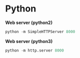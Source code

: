# Python

**Web server (python2)**
```python
python -m SimpleHTTPServer 8000
```

**Web server (python3)**
```python
python -m http.server 8000
```
